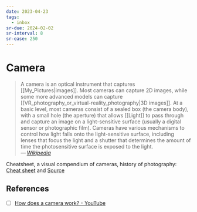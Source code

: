 ```yaml
---
date: 2023-04-23
tags:
  - inbox
sr-due: 2024-02-02
sr-interval: 8
sr-ease: 250
---
```


# Camera

> A camera is an optical instrument that captures [[My_Pictures|images]]. Most
> cameras can capture 2D images, while some more advanced models can capture
> [[VR_photography_or_virtual-reality_photography|3D images]]. At a basic level,
> most cameras consist of a sealed box (the camera body), with a small hole (the
> aperture) that allows [[Light]] to pass through and capture an image on a
> light-sensitive surface (usually a digital sensor or photographic film).
> Cameras have various mechanisms to control how light falls onto the
> light-sensitive surface, including lenses that focus the light and a shutter
> that determines the amount of time the photosensitive surface is exposed to
> the light.\
> — <cite>[Wikipedia](https://en.wikipedia.org/wiki/Camera)</cite>

Cheatsheet, a visual compendium of cameras, history of photography:
[Cheat sheet](img/A_Visual_Compendium_of_Cameras.webp) and
[Source](https://popchart.co/products/a-visual-compendium-of-cameras)

## References

- [ ] [How does a camera work? - YouTube](https://www.youtube.com/watch?v=B7Dopv6kzJA)

